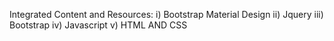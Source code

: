 

Integrated Content and Resources:
i) Bootstrap Material Design 
ii) Jquery 
iii) Bootstrap 
iv) Javascript 
v) HTML AND CSS

